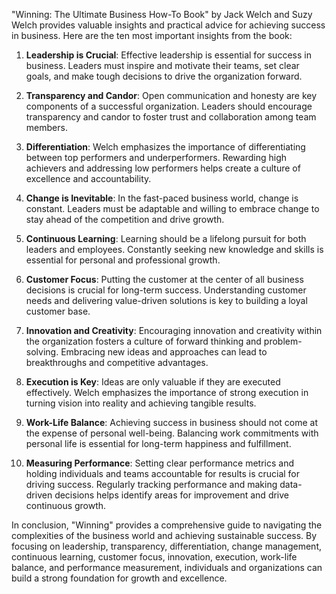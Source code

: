 "Winning: The Ultimate Business How-To Book" by Jack Welch and Suzy Welch provides valuable insights and practical advice for achieving success in business. Here are the ten most important insights from the book:

1. **Leadership is Crucial**: Effective leadership is essential for success in business. Leaders must inspire and motivate their teams, set clear goals, and make tough decisions to drive the organization forward.

2. **Transparency and Candor**: Open communication and honesty are key components of a successful organization. Leaders should encourage transparency and candor to foster trust and collaboration among team members.

3. **Differentiation**: Welch emphasizes the importance of differentiating between top performers and underperformers. Rewarding high achievers and addressing low performers helps create a culture of excellence and accountability.

4. **Change is Inevitable**: In the fast-paced business world, change is constant. Leaders must be adaptable and willing to embrace change to stay ahead of the competition and drive growth.

5. **Continuous Learning**: Learning should be a lifelong pursuit for both leaders and employees. Constantly seeking new knowledge and skills is essential for personal and professional growth.

6. **Customer Focus**: Putting the customer at the center of all business decisions is crucial for long-term success. Understanding customer needs and delivering value-driven solutions is key to building a loyal customer base.

7. **Innovation and Creativity**: Encouraging innovation and creativity within the organization fosters a culture of forward thinking and problem-solving. Embracing new ideas and approaches can lead to breakthroughs and competitive advantages.

8. **Execution is Key**: Ideas are only valuable if they are executed effectively. Welch emphasizes the importance of strong execution in turning vision into reality and achieving tangible results.

9. **Work-Life Balance**: Achieving success in business should not come at the expense of personal well-being. Balancing work commitments with personal life is essential for long-term happiness and fulfillment.

10. **Measuring Performance**: Setting clear performance metrics and holding individuals and teams accountable for results is crucial for driving success. Regularly tracking performance and making data-driven decisions helps identify areas for improvement and drive continuous growth.

In conclusion, "Winning" provides a comprehensive guide to navigating the complexities of the business world and achieving sustainable success. By focusing on leadership, transparency, differentiation, change management, continuous learning, customer focus, innovation, execution, work-life balance, and performance measurement, individuals and organizations can build a strong foundation for growth and excellence.